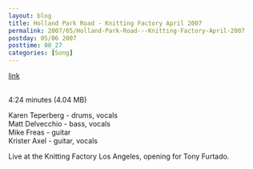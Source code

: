 ```yaml
---
layout: blog
title: Holland Park Road - Knitting Factory April 2007
permalink: 2007/05/Holland-Park-Road---Knitting-Factory-April-2007
postday: 05/06 2007
posttime: 00_27
categories: [Song]
---
```


<a href="http://kristeraxel.com/media/vault/holland_park_road_KF_2007_APR.mp3">link</a>

<br />4:24 minutes (4.04 MB)<p>Karen Teperberg - drums, vocals<br />
Matt Delvecchio - bass, vocals<br />
Mike Freas - guitar<br />
Krister Axel - guitar, vocals</p>
<p>Live at the Knitting Factory Los Angeles, opening for Tony Furtado.</p>
